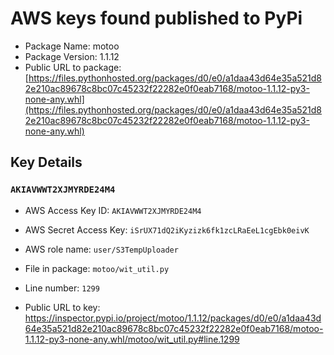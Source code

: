 # AWS keys found published to PyPi

* Package Name: motoo
* Package Version: 1.1.12
* Public URL to package: [https://files.pythonhosted.org/packages/d0/e0/a1daa43d64e35a521d82e210ac89678c8bc07c45232f22282e0f0eab7168/motoo-1.1.12-py3-none-any.whl](https://files.pythonhosted.org/packages/d0/e0/a1daa43d64e35a521d82e210ac89678c8bc07c45232f22282e0f0eab7168/motoo-1.1.12-py3-none-any.whl)

## Key Details

### `AKIAVWWT2XJMYRDE24M4`

* AWS Access Key ID: `AKIAVWWT2XJMYRDE24M4`
* AWS Secret Access Key: `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` 
* AWS role name: `user/S3TempUploader`
* File in package: `motoo/wit_util.py`
* Line number: `1299`

* Public URL to key: https://inspector.pypi.io/project/motoo/1.1.12/packages/d0/e0/a1daa43d64e35a521d82e210ac89678c8bc07c45232f22282e0f0eab7168/motoo-1.1.12-py3-none-any.whl/motoo/wit_util.py#line.1299



